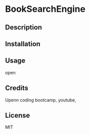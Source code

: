 # BookSearchEngine

## Description

## Installation

## Usage
open
## Credits

Upenn coding bootcamp, youtube, 

## License
MIT